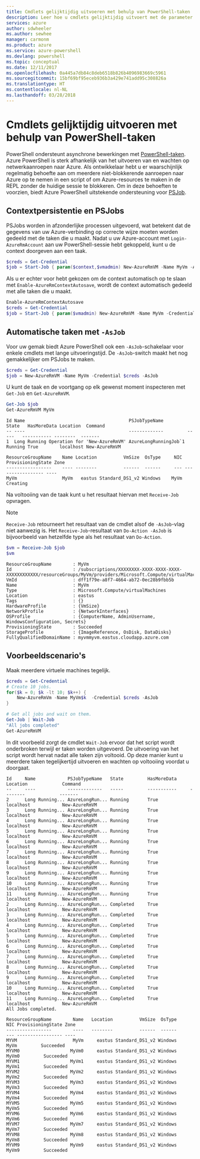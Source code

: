 ```yaml
---
title: Cmdlets gelijktijdig uitvoeren met behulp van PowerShell-taken
description: Leer hoe u cmdlets gelijktijdig uitvoert met de parameter -AsJob.
services: azure
author: sdwheeler
ms.author: sewhee
manager: carmonm
ms.product: azure
ms.service: azure-powershell
ms.devlang: powershell
ms.topic: conceptual
ms.date: 12/11/2017
ms.openlocfilehash: 0a445a7db84c8deb6518b826b4096983669c5961
ms.sourcegitcommit: 15bf69bf95eceb936b3a429e741add95c308826a
ms.translationtype: HT
ms.contentlocale: nl-NL
ms.lasthandoff: 03/28/2018
---
```

# <a name="running-cmdlets-in-parallel-using-powershell-jobs"></a>Cmdlets gelijktijdig uitvoeren met behulp van PowerShell-taken

PowerShell ondersteunt asynchrone bewerkingen met [PowerShell-taken](/powershell/module/microsoft.powershell.core/about/about_jobs).
Azure PowerShell is sterk afhankelijk van het uitvoeren van en wachten op netwerkaanroepen naar Azure. Als ontwikkelaar hebt u er waarschijnlijk regelmatig behoefte aan om meerdere niet-blokkerende aanroepen naar Azure op te nemen in een script of om Azure-resources te maken in de REPL zonder de huidige sessie te blokkeren. Om in deze behoeften te voorzien, biedt Azure PowerShell uitstekende ondersteuning voor [PSJob](/powershell/module/microsoft.powershell.core/about/about_jobs).

## <a name="context-persistence-and-psjobs"></a>Contextpersistentie en PSJobs

PSJobs worden in afzonderlijke processen uitgevoerd, wat betekent dat de gegevens van uw Azure-verbinding op correcte wijze moeten worden gedeeld met de taken die u maakt. Nadat u uw Azure-account met `Login-AzureRmAccount` aan uw PowerShell-sessie hebt gekoppeld, kunt u de context doorgeven aan een taak.

```powershell
$creds = Get-Credential
$job = Start-Job { param($context,$vmadmin) New-AzureRmVM -Name MyVm -AzureRmContext $context -Credential $vmadmin} -Arguments (Get-AzureRmContext),$creds
```

Als u er echter voor hebt gekozen om de context automatisch op te slaan met `Enable-AzureRmContextAutosave`, wordt de context automatisch gedeeld met alle taken die u maakt.

```powershell
Enable-AzureRmContextAutosave
$creds = Get-Credential
$job = Start-Job { param($vmadmin) New-AzureRmVM -Name MyVm -Credential $vmadmin} -Arguments $creds
```

## <a name="automatic-jobs-with--asjob"></a>Automatische taken met `-AsJob`

Voor uw gemak biedt Azure PowerShell ook een `-AsJob`-schakelaar voor enkele cmdlets met lange uitvoeringstijd.
De `-AsJob`-switch maakt het nog gemakkelijker om PSJobs te maken.

```powershell
$creds = Get-Credential
$job = New-AzureRmVM -Name MyVm -Credential $creds -AsJob
```

U kunt de taak en de voortgang op elk gewenst moment inspecteren met `Get-Job` en `Get-AzureRmVM`.

```powershell
Get-Job $job
Get-AzureRmVM MyVm
```

```Output
Id Name                                       PSJobTypeName         State   HasMoreData Location  Command
-- ----                                       -------------         -----   ----------- --------  -------
1  Long Running Operation for 'New-AzureRmVM' AzureLongRunningJob`1 Running True        localhost New-AzureRmVM

ResourceGroupName    Name Location          VmSize  OsType     NIC ProvisioningState Zone
-----------------    ---- --------          ------  ------     --- ----------------- ----
MyVm                 MyVm   eastus Standard_DS1_v2 Windows    MyVm          Creating
```

Na voltooiing van de taak kunt u het resultaat hiervan met `Receive-Job` opvragen.

> [!NOTE]
> `Receive-Job` retourneert het resultaat van de cmdlet alsof de `-AsJob`-vlag niet aanwezig is.
> Het `Receive-Job`-resultaat van `Do-Action -AsJob` is bijvoorbeeld van hetzelfde type als het resultaat van `Do-Action`.

```powershell
$vm = Receive-Job $job
$vm
```

```Output
ResourceGroupName        : MyVm
Id                       : /subscriptions/XXXXXXXX-XXXX-XXXX-XXXX-XXXXXXXXXXXX/resourceGroups/MyVm/providers/Microsoft.Compute/virtualMachines/MyVm
VmId                     : dff1f79e-a8f7-4664-ab72-0ec28b9fbb5b
Name                     : MyVm
Type                     : Microsoft.Compute/virtualMachines
Location                 : eastus
Tags                     : {}
HardwareProfile          : {VmSize}
NetworkProfile           : {NetworkInterfaces}
OSProfile                : {ComputerName, AdminUsername, WindowsConfiguration, Secrets}
ProvisioningState        : Succeeded
StorageProfile           : {ImageReference, OsDisk, DataDisks}
FullyQualifiedDomainName : myvmmyvm.eastus.cloudapp.azure.com
```

## <a name="example-scenarios"></a>Voorbeeldscenario's

Maak meerdere virtuele machines tegelijk.

```powershell
$creds = Get-Credential
# Create 10 jobs.
for($k = 0; $k -lt 10; $k++) {
    New-AzureRmVm -Name MyVm$k  -Credential $creds -AsJob
}

# Get all jobs and wait on them.
Get-Job | Wait-Job
"All jobs completed"
Get-AzureRmVM
```

In dit voorbeeld zorgt de cmdlet `Wait-Job` ervoor dat het script wordt onderbroken terwijl er taken worden uitgevoerd. De uitvoering van het script wordt hervat nadat alle taken zijn voltooid. Op deze manier kunt u meerdere taken tegelijkertijd uitvoeren en wachten op voltooiing voordat u doorgaat.

```Output
Id     Name            PSJobTypeName   State         HasMoreData     Location             Command
--     ----            -------------   -----         -----------     --------             -------
2      Long Running... AzureLongRun... Running       True            localhost            New-AzureRmVM
3      Long Running... AzureLongRun... Running       True            localhost            New-AzureRmVM
4      Long Running... AzureLongRun... Running       True            localhost            New-AzureRmVM
5      Long Running... AzureLongRun... Running       True            localhost            New-AzureRmVM
6      Long Running... AzureLongRun... Running       True            localhost            New-AzureRmVM
7      Long Running... AzureLongRun... Running       True            localhost            New-AzureRmVM
8      Long Running... AzureLongRun... Running       True            localhost            New-AzureRmVM
9      Long Running... AzureLongRun... Running       True            localhost            New-AzureRmVM
10     Long Running... AzureLongRun... Running       True            localhost            New-AzureRmVM
11     Long Running... AzureLongRun... Running       True            localhost            New-AzureRmVM
2      Long Running... AzureLongRun... Completed     True            localhost            New-AzureRmVM
3      Long Running... AzureLongRun... Completed     True            localhost            New-AzureRmVM
4      Long Running... AzureLongRun... Completed     True            localhost            New-AzureRmVM
5      Long Running... AzureLongRun... Completed     True            localhost            New-AzureRmVM
6      Long Running... AzureLongRun... Completed     True            localhost            New-AzureRmVM
7      Long Running... AzureLongRun... Completed     True            localhost            New-AzureRmVM
8      Long Running... AzureLongRun... Completed     True            localhost            New-AzureRmVM
9      Long Running... AzureLongRun... Completed     True            localhost            New-AzureRmVM
10     Long Running... AzureLongRun... Completed     True            localhost            New-AzureRmVM
11     Long Running... AzureLongRun... Completed     True            localhost            New-AzureRmVM
All Jobs completed.

ResourceGroupName        Name   Location          VmSize  OsType           NIC ProvisioningState Zone
-----------------        ----   --------          ------  ------           --- ----------------- ----
MYVM                     MyVm     eastus Standard_DS1_v2 Windows          MyVm         Succeeded
MYVM0                   MyVm0     eastus Standard_DS1_v2 Windows         MyVm0         Succeeded
MYVM1                   MyVm1     eastus Standard_DS1_v2 Windows         MyVm1         Succeeded
MYVM2                   MyVm2     eastus Standard_DS1_v2 Windows         MyVm2         Succeeded
MYVM3                   MyVm3     eastus Standard_DS1_v2 Windows         MyVm3         Succeeded
MYVM4                   MyVm4     eastus Standard_DS1_v2 Windows         MyVm4         Succeeded
MYVM5                   MyVm5     eastus Standard_DS1_v2 Windows         MyVm5         Succeeded
MYVM6                   MyVm6     eastus Standard_DS1_v2 Windows         MyVm6         Succeeded
MYVM7                   MyVm7     eastus Standard_DS1_v2 Windows         MyVm7         Succeeded
MYVM8                   MyVm8     eastus Standard_DS1_v2 Windows         MyVm8         Succeeded
MYVM9                   MyVm9     eastus Standard_DS1_v2 Windows         MyVm9         Succeeded
```
